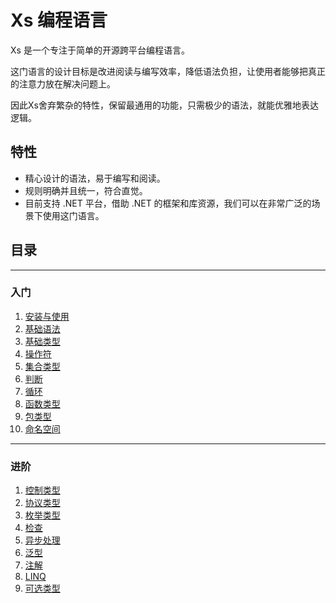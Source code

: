 # Xs 编程语言
Xs 是一个专注于简单的开源跨平台编程语言。  

这门语言的设计目标是改进阅读与编写效率，降低语法负担，让使用者能够把真正的注意力放在解决问题上。  

因此Xs舍弃繁杂的特性，保留最通用的功能，只需极少的语法，就能优雅地表达逻辑。  
## 特性
- 精心设计的语法，易于编写和阅读。
- 规则明确并且统一，符合直觉。
- 目前支持 .NET 平台，借助 .NET 的框架和库资源，我们可以在非常广泛的场景下使用这门语言。

## 目录
---
### 入门
1. [安装与使用](install.md)
1. [基础语法](basic-grammar.md)
1. [基础类型](basic-type.md)
1. [操作符](operator.md)
1. [集合类型](collection-type.md)
1. [判断](judgment.md)
1. [循环](loop.md)
1. [函数类型](function-type.md)
1. [包类型](package-type.md)
1. [命名空间](namespace.md)
---
### 进阶
1. [控制类型](control-type.md)
1. [协议类型](protocol-type.md)
1. [枚举类型](enumeration-type.md)
1. [检查](check.md)
1. [异步处理](asynchronous.md)
1. [泛型](generic.md)
1. [注解](annotation.md)
1. [LINQ](linq.md)
1. [可选类型](optional-type.md)